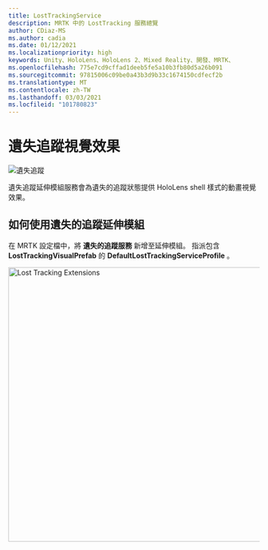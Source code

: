 ```yaml
---
title: LostTrackingService
description: MRTK 中的 LostTracking 服務總覽
author: CDiaz-MS
ms.author: cadia
ms.date: 01/12/2021
ms.localizationpriority: high
keywords: Unity、HoloLens、HoloLens 2、Mixed Reality、開發、MRTK、
ms.openlocfilehash: 775e7cd9cffad1deeb5fe5a10b3fb80d5a26b091
ms.sourcegitcommit: 97815006c09be0a43b3d9b33c1674150cdfecf2b
ms.translationtype: MT
ms.contentlocale: zh-TW
ms.lasthandoff: 03/03/2021
ms.locfileid: "101780823"
---
```

# <a name="lost-tracking-visualization"></a>遺失追蹤視覺效果

![遺失追蹤](images/lost-tracking/LostTrackingVisualization.jpg)

遺失追蹤延伸模組服務會為遺失的追蹤狀態提供 HoloLens shell 樣式的動畫視覺效果。

## <a name="how-to-use-lost-tracking-extensions"></a>如何使用遺失的追蹤延伸模組

在 MRTK 設定檔中，將 **遺失的追蹤服務** 新增至延伸模組。 指派包含 **LostTrackingVisualPrefab** 的 **DefaultLostTrackingServiceProfile** 。

<img src="images/lost-tracking/LostTracking_Extensions.png" width="550" alt="Lost Tracking Extensions">
